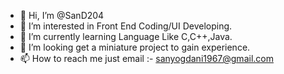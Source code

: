 - 👋 Hi, I’m @SanD204
- 👀 I’m interested in Front End Coding/UI Developing.
- 🌱 I’m currently learning Language Like C,C++,Java.
- 💞️ I’m looking get a miniature project to gain experience.
- 📫 How to reach me just email :- sanyogdani1967@gmail.com

<!---
SanD204/SanD204 is a ✨ special ✨ repository because its `README.md` (this file) appears on your GitHub profile.
You can click the Preview link to take a look at your changes.
--->
